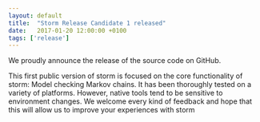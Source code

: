 ```yaml
---
layout: default
title:  "Storm Release Candidate 1 released"
date:   2017-01-20 12:00:00 +0100
tags: ['release']
---
```


We proudly announce the release of the source code on GitHub.
<!--more-->

This first public version of storm is focused on the core functionality of storm: Model checking Markov chains. It has been thoroughly tested on a variety of platforms. However, native tools tend to be sensitive to environment changes. We welcome every kind of feedback and hope that this will allow us to improve your experiences with storm
